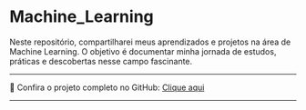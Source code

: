 # Machine_Learning

Neste repositório, compartilharei meus aprendizados e projetos na área de Machine Learning. O objetivo é documentar minha jornada de estudos, práticas e descobertas nesse campo fascinante.


---

🔗 Confira o projeto completo no GitHub: [Clique aqui](https://github.com/JhonatanBarboza/Machine_Learning)

---
